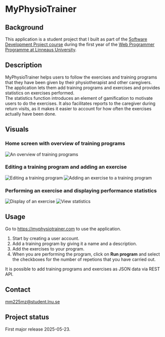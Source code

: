 # MyPhysioTrainer

## Background

This application is a student project that I built as part of the [Software Development Project course](https://coursepress.lnu.se/kurser/mjukvaruutvecklingsprojekt/) during the first year of the [Web Programmer Programme at Linneaus University](https://coursepress.lnu.se/program/webbprogrammerare/).

## Description

MyPhysioTrainer helps users to follow the exercises and training programs that they have been given by their physiotherapist and other caregivers. The application lets them add training programs and exercises and provides statistics on exercises performed.  
The statistics function introduces an element of gamification to motivate users to do the exercises. It also facilitates reports to the caregiver during return visits, as it makes it easier to account for how often the exercises actually have been done.

## Visuals

### Home screen with overview of training programs

![An overview of training programs](./.readme/Program_list.jpg)

### Editing a training program and adding an exercise

![Editing a training program](./.readme/Edit_program.jpg)
![Adding an exercise to a training program](./.readme/Edit_exercise.jpg)

### Performing an exercise and displaying performance statistics

![Display of an exercise](./.readme/Perform_exercise.jpg)
![View statistics](./.readme/Performance_report.jpg)

## Usage
Go to https://myphysiotrainer.com to use the application.

1. Start by creating a user account.
2. Add a training program by giving it a name and a description.
3. Add the exercises to your program.
4. When you are performing the program, click on **Run program** and select the checkboxes for the number of repetions that you have carried out. 
  
It is possible to add training programs and exercises as JSON data via REST API.

## Contact

mm225mz@student.lnu.se

## Project status

First major release 2025-05-23.